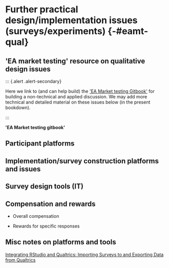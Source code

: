 # Further practical design/implementation issues (surveys/experiments) {-#eamt-qual}


## 'EA market testing' resource on qualitative design issues

::: {.alert .alert-secondary}

Here we link to (and can help build) the ['EA Market testing Gitbook'](https://effective-giving-marketing.gitbook.io/untitled/methodological-discussion/qualitative-design-issues) for building a non-technical and applied discussion.
We may add more technical and detailed material on these issues below (in the present bookdown).

:::

**'EA Market testing gitbook'**


## Participant platforms


## Implementation/survey construction platforms and issues

## Survey design tools (IT)


## Compensation and rewards

- Overall compensation

- Rewards for specific responses


## Misc notes on platforms and tools

[Integrating RStudio and Qualtrics: Importing Surveys to and Exporting Data from Qualtrics](https://www3.nd.edu/~sberry5/qualtricsAPI.html#will-this-really-help-me)
